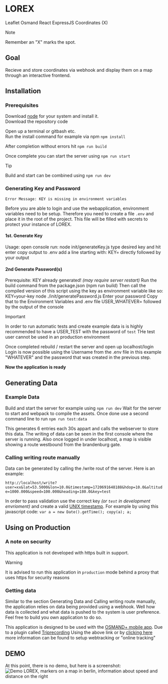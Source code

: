 # LOREX
Leaflet Osmand React ExpressJS Coordinates (X)
> [!NOTE]
> Remember an "X" marks the spot.

## Goal
Recieve and store coordinates via webhook and display them on a map through an interactive frontend.    

## Installation
### Prerequisites
Download [node](https://nodejs.org/en/download) for your system and install it.  
Download the repository code

Open up a terminal or gitbash etc.  
Run the install command for example via npm
`npm install`

After completion without errors hit
`npm run build`

Once complete you can start the server using
`npm run start`

> [!TIP]
Build and start can be combined using
`npm run dev`

### Generating Key and Password
`Error Message: KEY is missing in environment variables`

Before you are able to login and use the webapplication, environment variables need to be setup.
Therefore you need to create a file `.env` and place it in the root of the project.
This file will be filled with secrets to protect your instance of LOREX.

#### 1st. Generate Key
Usage: open console run:  node init/generateKey.js
type desired key and hit enter
copy output to .env add a line starting with:
KEY=
directly followed by your output

#### 2nd Generate Password(s)
Prerequisite: KEY already generated!
_(may require server restart)_
Run the build command from the package.json (npm run build)
Then call the compiled version of this script using the key as environment variable like so:
KEY=your-key node ./init/generatePassword.js
Enter your password
Copy that to the Environment Variables and .env file
USER_WHATEVER=
followed by the output of the console

> [!IMPORTANT]
In order to run automatic tests and create example data is is highly recommended to have a USER_TEST with the password of `test`
THe test user cannot be used in an production environment

Once completed rebuild / restart the server and open up localhost/login
Login is now possible using the Username from the .env file in this example "WHATEVER" and the password that was created in the previous step.

**Now the application is ready**


## Generating Data
### Example Data
Build and start the server for example using
`npm run dev`
Wait for the server to start and webpack to compile the assets.
Once done use a second command line to run
`npm run test:data`

This generates 6 entries each 30s appart and calls the webserver to store this data.
The writing of data can be seen in the first console where the server is running.
Also once logged in under localhost, a map is visible showing a route westbound from the brandenburg gate.

### Calling writing route manually
Data can be generated by calling the /write rout of the server.
Here is an example:

`http://localhost/write?user=xx&lat=53.5000&lon=10.0&timestamp=1720691648188&hdop=10.0&altitude=1000.000&speed=100.000&heading=180.0&key=test`


In order to pass validation use the correct key _(or `test` in development envrioment)_ and create a valid [UNIX timestamp]([url](https://currentmillis.com/)).
For example by using this javascript code:
`var a = new Date().getTime();
copy(a);
a;`

## Using on Production
### A note on security
This application is not developed with https built in support.
> [!WARNING] 
It is advised to run this application in `production` mode behind a proxy that uses https for security reasons

### Getting data
Similar to the section Generating Data and Calling writing route manually, the application relies on data being provided using a webhook.
Well how data is collected and what data is pushed to the system is user preference.
Feel free to build you own application to do so.

This application is designed to be used with the [OSMAND+ mobile app]([url](https://osmand.net/)).
Due to a plugin called [Triprecording]([url](https://osmand.net/docs/user/plugins/trip-recording/))
Using the above link or by [clicking here](https://osmand.net/docs/user/plugins/trip-recording#recording-settings) more information can be found to setup webtracking or "online tracking"

## DEMO
At this point, there is no demo, but here is a screenshot:
![Demo LOREX, markers on a map in berlin, information about speed and distance on the right](https://github.com/Type-Stle/LOREX/blob/dev/demo.png?raw=true)
